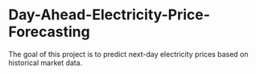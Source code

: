 # Day-Ahead-Electricity-Price-Forecasting
The goal of this project is to predict next-day electricity prices based on historical market data.
